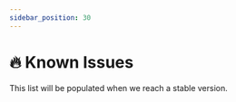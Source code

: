 ```yaml
---
sidebar_position: 30
---
```


# 🔥 Known Issues

This list will be populated when we reach a stable version.
